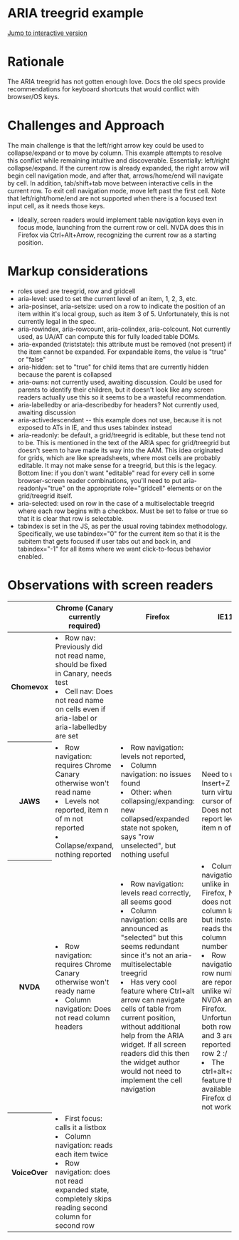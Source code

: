 # ARIA treegrid example

[Jump to interactive version](https://cdn.rawgit.com/aleventhal/treegrid-tab-active-cells/0.1.9/treegrid.html)

# Rationale

The ARIA treegrid has not gotten enough love. Docs the old specs provide recommendations for keyboard shortcuts that would conflict with browser/OS keys.

# Challenges and Approach

The main challenge is that the left/right arrow key could be used to collapse/expand or to move by column. This example attempts to resolve this conflict while remaining intuitive and discoverable. Essentially: left/right collapse/expand. If the current row is already expanded, the right arrow will begin cell navigation mode, and after that, arrows/home/end will navigate by cell. In addition, tab/shift+tab move between interactive cells in the current row. To exit cell navigation mode, move left past the first cell. Note that left/right/home/end are not supported when there is a focused text input cell, as it needs those keys.

* Ideally, screen readers would implement table navigation keys even in focus mode, launching from the current row or cell. NVDA does this in Firefox via Ctrl+Alt+Arrow, recognizing the current row as a starting position.

# Markup considerations
* roles used are treegrid, row and gridcell
* aria-level: used to set the current level of an item, 1, 2, 3, etc.
* aria-posinset, aria-setsize: used on a row to indicate the position of an item within it's local group, such as item 3 of 5. Unfortunately, this is not currently legal in the spec.
* aria-rowindex, aria-rowcount, aria-colindex, aria-colcount. Not currently used, as UA/AT can compute this for fully loaded table DOMs.
* aria-expanded (triststate): this attribute must be removed (not present) if the item cannot be expanded. For expandable items, the value is "true" or "false"
* aria-hidden: set to "true" for child items that are currently hidden because the parent is collapsed
* aria-owns: not currently used, awaiting discussion. Could be used for parents to identify their children, but it doesn't look like any screen readers actually use this so it seems to be a wasteful recommendation.
* aria-labelledby or aria-describedby for headers? Not currently used, awaiting discussion
* aria-activedescendant -- this example does not use, because it is not exposed to ATs in IE, and thus uses tabindex instead
* aria-readonly: be default, a grid/treegrid is editable, but these tend not to be. This is mentioned in the text of the ARIA spec for grid/treegrid but doesn't seem to have made its way into the AAM. This idea originated for grids, which are like spreadsheets, where most cells are probably editable. It may not make sense for a treegrid, but this is the legacy. Bottom line: if you don't want "editable" read for every cell in some browser-screen reader combinations, you'll need to put aria-readonly="true" on the appropriate role="gridcell" elements or on the grid/treegrid itself.
* aria-selected: used on row in the case of a multiselectable treegrid where each row begins with a checkbox. Must be set to false or true so that it is clear that row is selectable.
* tabindex is set in the JS, as per the usual roving tabindex methodology. Specifically, we use tabindex="0" for the current item so that it is the subitem that gets focused if user tabs out and back in, and tabindex="-1" for all items where we want click-to-focus behavior enabled.

# Observations with screen readers

<table>
<thead>
  <tr>
    <th></th>
    <th>Chrome (Canary currently required)</th>
    <th>Firefox</th>
    <th>IE11</th>
    <th>Safari</th>
  </tr>
</thead>
<tbody>
<tr>
<th>Chomevox</th>
<td>
<li>Row nav: Previously did not read name, should be fixed in Canary, needs test
<li>Cell nav: Does not read name on cells even if aria-label or aria-labelledby are set</td>
<td></td>
<td></td>
<td></td>
</tr>
<tr>
<th>JAWS</th>
<td>
  <li>Row navigation: requires Chrome Canary otherwise won't read name
  <li>Levels not reported, item n of m not reported
  <li>Collapse/expand, nothing reported
</td>
<td>
  <li>Row navigation: levels not reported,
  <li>Column navigation: no issues found
  <li>Other: when collapsing/expanding: new collapsed/expanded state not spoken, says "row unselected", but nothing useful
</td>
<td>Need to use Insert+Z to turn virtual cursor off. Does not report level or item n of m.</td>
<td></td>
</tr>
<tr>
<th>NVDA</th>
<td>
  <li>Row navigation: requires Chrome Canary otherwise won't ready name
  <li>Column navigation: Does not read column headers
</td>
<td>
  <li>Row navigation: levels read correctly, all seems good
  <li>Column navigation: cells are announced as "selected" but this seems redundant since it's not an aria-multiselectable treegrid
  <li>Has very cool feature where Ctrl+alt arrow can navigate cells of table from current position, without
      additional help from the ARIA widget. If all screen readers did this then the widget author would not need
      to implement the cell navigation
<td>
  <li>Column navigation: unlike in Firefox, NVDA does not read column labels but instead reads the column number
  <li>Row navigation: row numbers are reported, unlike with NVDA and Firefox. Unfortunately both row 2 and 3 are reported as row 2 :/
  <li>The ctrl+alt+arrow feature that is available in Firefox does not work in IE
</tr>
<tr>
<th>VoiceOver</th>
<td>
  <li>First focus: calls it a listbox
  <li>Column navigation: reads each item twice
  <li>Row navigation: does not read expanded state, completely skips reading second column for second row
<td></td>
<td></td>
<td>Row navigation: doesn't let us do this, reads cells no matter what</td>
</tr>
</tbody>
</table>
